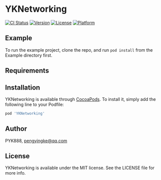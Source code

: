 # YKNetworking

[![CI Status](https://img.shields.io/travis/PYK888/YKNetworking.svg?style=flat)](https://travis-ci.org/PYK888/YKNetworking)
[![Version](https://img.shields.io/cocoapods/v/YKNetworking.svg?style=flat)](https://cocoapods.org/pods/YKNetworking)
[![License](https://img.shields.io/cocoapods/l/YKNetworking.svg?style=flat)](https://cocoapods.org/pods/YKNetworking)
[![Platform](https://img.shields.io/cocoapods/p/YKNetworking.svg?style=flat)](https://cocoapods.org/pods/YKNetworking)

## Example

To run the example project, clone the repo, and run `pod install` from the Example directory first.

## Requirements

## Installation

YKNetworking is available through [CocoaPods](https://cocoapods.org). To install
it, simply add the following line to your Podfile:

```ruby
pod 'YKNetworking'
```

## Author

PYK888, pengyingke@qq.com

## License

YKNetworking is available under the MIT license. See the LICENSE file for more info.
